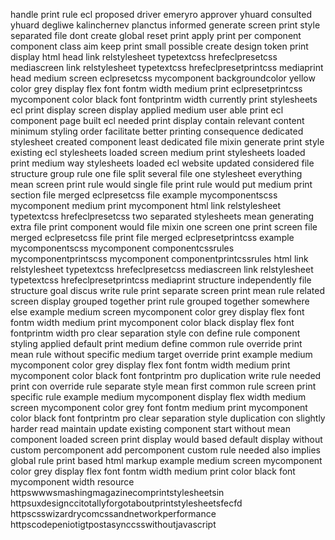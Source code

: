 handle print rule ecl proposed driver emeryro approver yhuard consulted yhuard degliwe kalinchernev planctus informed generate screen print style separated file dont create global reset print apply print per component component class aim keep print small possible create design token print display html head link relstylesheet typetextcss hrefeclpresetcss mediascreen link relstylesheet typetextcss hrefeclpresetprintcss mediaprint head medium screen eclpresetcss mycomponent backgroundcolor yellow color grey display flex font fontm width medium print eclpresetprintcss mycomponent color black font fontprintm width currently print stylesheets ecl print display screen display applied medium user able print ecl component page built ecl needed print display contain relevant content minimum styling order facilitate better printing consequence dedicated stylesheet created component least dedicated file mixin generate print style existing ecl stylesheets loaded screen medium print stylesheets loaded print medium way stylesheets loaded ecl website updated considered file structure group rule one file split several file one stylesheet everything mean screen print rule would single file print rule would put medium print section file merged eclpresetcss file example mycomponentscss mycomponent medium print mycomponent html link relstylesheet typetextcss hrefeclpresetcss two separated stylesheets mean generating extra file print component would file mixin one screen one print screen file merged eclpresetcss file print file merged eclpresetprintcss example mycomponentscss mycomponent componentcssrules mycomponentprintscss mycomponent componentprintcssrules html link relstylesheet typetextcss hrefeclpresetcss mediascreen link relstylesheet typetextcss hrefeclpresetprintcss mediaprint structure independently file structure goal discus write rule print separate screen print mean rule related screen display grouped together print rule grouped together somewhere else example medium screen mycomponent color grey display flex font fontm width medium print mycomponent color black display flex font fontprintm width pro clear separation style con define rule component styling applied default print medium define common rule override print mean rule without specific medium target override print example medium mycomponent color grey display flex font fontm width medium print mycomponent color black font fontprintm pro duplication write rule needed print con override rule separate style mean first common rule screen print specific rule example medium mycomponent display flex width medium screen mycomponent color grey font fontm medium print mycomponent color black font fontprintm pro clear separation style duplication con slightly harder read maintain update existing component start without mean component loaded screen print display would based default display without custom percomponent add percomponent custom rule needed also implies global rule print based html markup example medium screen mycomponent color grey display flex font fontm width medium print color black font mycomponent width resource httpswwwsmashingmagazinecomprintstylesheetsin httpsuxdesignccitotallyforgotaboutprintstylesheetsfecfd httpscsswizardrycomcssandnetworkperformance httpscodepeniotigtpostasynccsswithoutjavascript